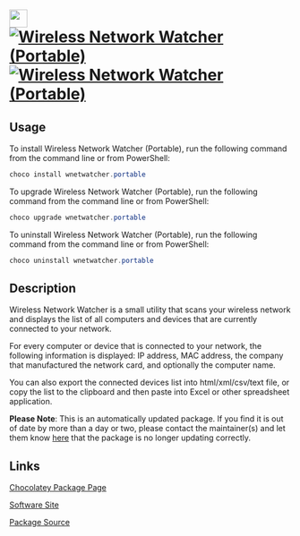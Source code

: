 ﻿# <img src="https://cdn.jsdelivr.net/gh/mkevenaar/chocolatey-packages@80cc04e4beaa57a22111d64f65b878ebd32964de/icons/wnetwatcher.png" width="32" height="32"/> [![Wireless Network Watcher (Portable)](https://img.shields.io/chocolatey/v/wnetwatcher.portable.svg?label=Wireless+Network+Watcher+(Portable))](https://community.chocolatey.org/packages/wnetwatcher.portable) [![Wireless Network Watcher (Portable)](https://img.shields.io/chocolatey/dt/wnetwatcher.portable.svg)](https://community.chocolatey.org/packages/wnetwatcher.portable)

## Usage

To install Wireless Network Watcher (Portable), run the following command from the command line or from PowerShell:

```powershell
choco install wnetwatcher.portable
```

To upgrade Wireless Network Watcher (Portable), run the following command from the command line or from PowerShell:

```powershell
choco upgrade wnetwatcher.portable
```

To uninstall Wireless Network Watcher (Portable), run the following command from the command line or from PowerShell:

```powershell
choco uninstall wnetwatcher.portable
```

## Description

Wireless Network Watcher is a small utility that scans your wireless network and displays the list of all computers and devices that are currently connected to your network.

For every computer or device that is connected to your network, the following information is displayed: IP address, MAC address, the company that manufactured the network card, and optionally the computer name.

You can also export the connected devices list into html/xml/csv/text file, or copy the list to the clipboard and then paste into Excel or other spreadsheet application.

**Please Note**: This is an automatically updated package. If you find it is
out of date by more than a day or two, please contact the maintainer(s) and
let them know [here](https://github.com/mkevenaar/chocolatey-packages/issues) that the package is no longer updating correctly.


## Links

[Chocolatey Package Page](https://community.chocolatey.org/packages/wnetwatcher.portable)

[Software Site](http://www.nirsoft.net/utils/wireless_network_watcher.html)

[Package Source](https://github.com/mkevenaar/chocolatey-packages/tree/master/automatic/wnetwatcher.portable)

